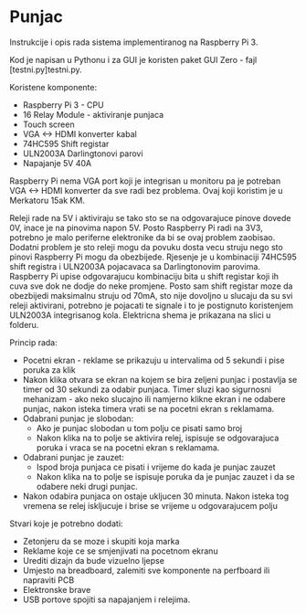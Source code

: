 # Punjac

Instrukcije i opis rada sistema implementiranog na Raspberry Pi 3.

Kod je napisan u Pythonu i za GUI je koristen paket GUI Zero - fajl [testni.py]testni.py.

Koristene komponente:

* Raspberry Pi 3 - CPU
* 16 Relay Module - aktiviranje punjaca
* Touch screen
* VGA <-> HDMI konverter kabal
* 74HC595 Shift registar 
* ULN2003A Darlingtonovi parovi
* Napajanje 5V 40A

Raspberry Pi nema VGA port koji je integrisan u monitoru pa je potreban VGA <-> HDMI konverter da sve radi bez problema. Ovaj koji koristim je u Merkatoru 15ak KM.

Releji rade na 5V i aktiviraju se tako sto se na odgovarajuce pinove dovede 0V, inace je na pinovima napon 5V. Posto Raspberry Pi radi na 3V3, potrebno je malo periferne elektronike da bi se ovaj problem zaobisao. Dodatni problem je sto releji mogu da povuku dosta vecu struju nego sto pinovi Raspberry Pi mogu da obezbijede. Rjesenje je u kombinaciji 74HC595 shift registra i ULN2003A pojacavaca sa Darlingtonovim parovima. Raspberry Pi upise odgovarajucu kombinaciju bita u shift registar koji ih cuva sve dok ne dodje do neke promjene. Posto sam shift registar moze da obezbijedi maksimalnu struju od 70mA, sto nije dovoljno u slucaju da su svi releji aktivirani, potrebno je pojacati te signale i to je postignuto koristenjem ULN2003A integrisanog kola. Elektricna shema je prikazana na slici u folderu.

Princip rada:

* Pocetni ekran - reklame se prikazuju u intervalima od 5 sekundi i pise poruka za klik
* Nakon klika otvara se ekran na kojem se bira zeljeni punjac i postavlja se timer od 30 sekundi za odabir punjaca. Timer sluzi kao sigurnosni mehanizam - ako neko slucajno ili namjerno klikne ekran i ne odabere punjac, nakon isteka timera vrati se na pocetni ekran s reklamama.
* Odabrani punjac je slobodan:
    * Ako je punjac slobodan u tom polju ce pisati samo broj 
    * Nakon klika na to polje se aktivira relej, ispisuje se odgovarajuca poruka i vraca se na pocetni ekran s reklamama.
* Odabrani punjac je zauzet:
    * Ispod broja punjaca ce pisati i vrijeme do kada je punjac zauzet
    * Nakon klika na to polje se ispisuje poruka da je punjac zauzet i da se odabere neki drugi punjac.
* Nakon odabira punjaca on ostaje ukljucen 30 minuta. Nakon isteka tog vremena se relej iskljucuje i brise se vrijeme u odgovarajucem polju

Stvari koje je potrebno dodati:

* Zetonjeru da se moze i skupiti koja marka 
* Reklame koje ce se smjenjivati na pocetnom ekranu
* Urediti dizajn da bude vizuelno ljepse
* Umjesto na breadboard, zalemiti sve komponente na perfboard ili napraviti PCB
* Elektronske brave
* USB portove spojiti sa napajanjem i relejima.
